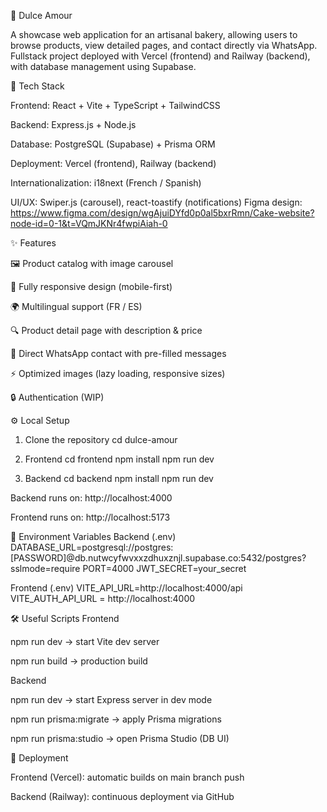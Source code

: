 🍰 Dulce Amour

A showcase web application for an artisanal bakery, allowing users to browse products, view detailed pages, and contact directly via WhatsApp.
Fullstack project deployed with Vercel (frontend) and Railway (backend), with database management using Supabase.

🚀 Tech Stack

Frontend: React + Vite + TypeScript + TailwindCSS

Backend: Express.js + Node.js

Database: PostgreSQL (Supabase) + Prisma ORM

Deployment: Vercel (frontend), Railway (backend)

Internationalization: i18next (French / Spanish)

UI/UX: Swiper.js (carousel), react-toastify (notifications)
Figma design: https://www.figma.com/design/wgAjuiDYfd0p0al5bxrRmn/Cake-website?node-id=0-1&t=VQmJKNr4fwpiAiah-0

✨ Features

🖼️ Product catalog with image carousel

📱 Fully responsive design (mobile-first)

🌍 Multilingual support (FR / ES)

🔍 Product detail page with description & price

📩 Direct WhatsApp contact with pre-filled messages

⚡ Optimized images (lazy loading, responsive sizes)

🔒 Authentication (WIP)

⚙️ Local Setup
1. Clone the repository
cd dulce-amour

3. Frontend
cd frontend
npm install
npm run dev

4. Backend
cd backend
npm install
npm run dev


Backend runs on: http://localhost:4000

Frontend runs on: http://localhost:5173

🔑 Environment Variables
Backend (.env)
DATABASE_URL=postgresql://postgres:[PASSWORD]@db.nutwcyfwvxxzdhuxznjl.supabase.co:5432/postgres?sslmode=require
PORT=4000
JWT_SECRET=your_secret

Frontend (.env)
VITE_API_URL=http://localhost:4000/api
VITE_AUTH_API_URL = http://localhost:4000

🛠️ Useful Scripts
Frontend

npm run dev → start Vite dev server

npm run build → production build

Backend

npm run dev → start Express server in dev mode

npm run prisma:migrate → apply Prisma migrations

npm run prisma:studio → open Prisma Studio (DB UI)

🚢 Deployment

Frontend (Vercel): automatic builds on main branch push

Backend (Railway): continuous deployment via GitHub
